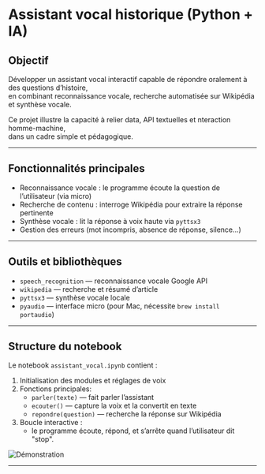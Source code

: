 # Assistant vocal historique (Python + IA)

## Objectif
Développer un assistant vocal interactif capable de répondre oralement à des questions d’histoire,  
en combinant reconnaissance vocale, recherche automatisée sur Wikipédia et synthèse vocale.

Ce projet illustre la capacité à relier data, API textuelles et nteraction homme-machine,  
dans un cadre simple et pédagogique.

---

## Fonctionnalités principales
- Reconnaissance vocale : le programme écoute la question de l’utilisateur (via micro)
- Recherche de contenu : interroge Wikipédia pour extraire la réponse pertinente
- Synthèse vocale : lit la réponse à voix haute via `pyttsx3`
- Gestion des erreurs (mot incompris, absence de réponse, silence…)

---

## Outils et bibliothèques
- `speech_recognition` — reconnaissance vocale Google API  
- `wikipedia` — recherche et résumé d’article  
- `pyttsx3` — synthèse vocale locale  
- `pyaudio` — interface micro (pour Mac, nécessite `brew install portaudio`)

---

## Structure du notebook
Le notebook `assistant_vocal.ipynb` contient :

1. Initialisation des modules et réglages de voix
2. Fonctions principales:
   - `parler(texte)` — fait parler l’assistant
   - `ecouter()` — capture la voix et la convertit en texte
   - `repondre(question)` — recherche la réponse sur Wikipédia
3. Boucle interactive :  
   - le programme écoute, répond, et s’arrête quand l’utilisateur dit "stop".
   
![Démonstration](demo_assistant.png)

---

